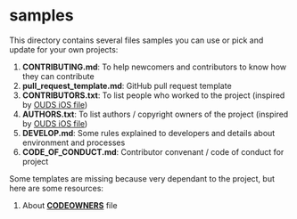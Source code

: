 # samples

This directory contains several files samples you can use or pick and update for your own projects:

1. **CONTRIBUTING.md**: To help newcomers and contributors to know how they can contribute
2. **pull_request_template.md**: GitHub pull request template
3. **CONTRIBUTORS.txt**: To list people who worked to the project (inspired by [OUDS iOS file](https://github.com/Orange-OpenSource/ouds-ios/blob/develop/.github/CONTRIBUTORS.txt))
4. **AUTHORS.txt**: To list authors / copyright owners of the project (inspired by [OUDS iOS file](https://github.com/Orange-OpenSource/ouds-ios/blob/develop/.github/AUTHORS.txt))
5. **DEVELOP.md**: Some rules explained to developers and details about environment and processes
5. **CODE_OF_CONDUCT.md**: Contributor convenant / code of conduct for project

Some templates are missing because very dependant to the project, but here are some resources:

1. About **[CODEOWNERS](https://docs.github.com/en/repositories/managing-your-repositorys-settings-and-features/customizing-your-repository/about-code-owners)** file

